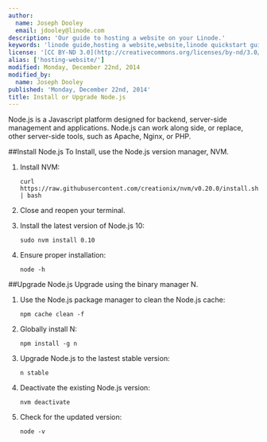 ```yaml
---
author:
  name: Joseph Dooley
  email: jdooley@linode.com
description: 'Our guide to hosting a website on your Linode.'
keywords: 'linode guide,hosting a website,website,linode quickstart guide'
license: '[CC BY-ND 3.0](http://creativecommons.org/licenses/by-nd/3.0/us/)'
alias: ['hosting-website/']
modified: Monday, December 22nd, 2014
modified_by:
  name: Joseph Dooley
published: 'Monday, December 22nd, 2014'
title: Install or Upgrade Node.js
---
```


Node.js is a Javascript platform designed for backend, server-side management and applications. Node.js can work along side, or replace, other server-side tools, such as Apache, Nginx, or PHP.

##Install Node.js
To Install, use the Node.js version manager, NVM.

1.  Install NVM:

        curl https://raw.githubusercontent.com/creationix/nvm/v0.20.0/install.sh | bash

2.  Close and reopen your terminal.  

3.  Install the latest version of Node.js 10:

        sudo nvm install 0.10

4.  Ensure proper installation:

        node -h
        
##Upgrade Node.js
Upgrade using the binary manager N.  

1.  Use the Node.js package manager to clean the Node.js cache:

        npm cache clean -f

2.  Globally install N:

        npm install -g n

3.  Upgrade Node.js to the lastest stable version:

        n stable

4.  Deactivate the existing Node.js version:

        nvm deactivate

5.  Check for the updated version:

        node -v


